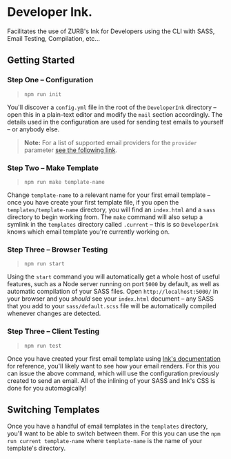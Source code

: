 # Developer Ink.

Facilitates the use of ZURB's Ink for Developers using the CLI with SASS, Email Testing, Compilation, etc...

## Getting Started

### Step One &ndash; Configuration

> `npm run init`

You'll discover a `config.yml` file in the root of the `DeveloperInk` directory &ndash; open this in a plain-text editor and modify the `mail` section accordingly. The details used in the configuration are used for sending test emails to yourself &ndash; or anybody else.

> **Note:** For a list of supported email providers for the `provider` parameter [see the following link](https://github.com/andris9/nodemailer-wellknown#supported-services).

### Step Two &ndash; Make Template

> `npm run make template-name`

Change `template-name` to a relevant name for your first email template &ndash; once you have create your first template file, if you open the `templates/template-name` directory, you will find an `index.html` and a `sass` directory to begin working from. The `make` command will also setup a symlink in the `templates` directory called `.current` &ndash; this is so `DeveloperInk` knows which email template you're currently working on.

### Step Three &ndash; Browser Testing

> `npm run start`

Using the `start` command you will automatically get a whole host of useful features, such as a Node server running on port `5000` by default, as well as automatic compilation of your SASS files. Open `http://localhost:5000/` in your browser and you *should* see your `index.html` document &ndash; any SASS that you add to your `sass/default.scss` file will be automatically compiled whenever changes are detected.

### Step Three &ndash; Client Testing

> `npm run test`

Once you have created your first email template using [Ink's documentation](http://zurb.com/ink/docs.php) for reference, you'll likely want to see how your email renders. For this you can issue the above command, which will use the configuration previously created to send an email. All of the inlining of your SASS and Ink's CSS is done for you automagically!

## Switching Templates

Once you have a handful of email templates in the `templates` directory, you'll want to be able to switch between them. For this you can use the `npm run current template-name` where `template-name` is the name of your template's directory.
